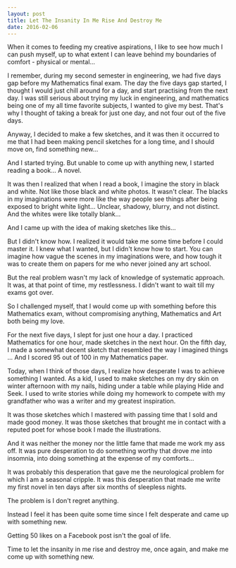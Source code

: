 ```yaml
---
layout: post
title: Let The Insanity In Me Rise And Destroy Me
date: 2016-02-06
---
```

When it comes to feeding my creative aspirations, I like to see how much I can push myself, up to what extent I can leave behind my boundaries of comfort - physical or mental...

I remember, during my second semester in engineering, we had five days gap before my Mathematics final exam. The day the five days gap started, I thought I would just chill around for a day, and start practising from the next day. I was still serious about trying my luck in engineering, and mathematics being one of my all time favorite subjects, I wanted to give my best. That's why I thought of taking a break for just one day, and not four out of the five days.

Anyway, I decided to make a few sketches, and it was then it occurred to me that I had been making pencil sketches for a long time, and I should move on, find something new...

And I started trying. But unable to come up with anything new, I started reading a book... A novel.

It was then I realized that when I read a book, I imagine the story in black and white. Not like those black and white photos. It wasn't clear. The blacks in my imaginations were more like the way people see things after being exposed to bright white light... Unclear, shadowy, blurry, and not distinct. And the whites were like totally blank...

And I came up with the idea of making sketches like this...

But I didn't know how. I realized it would take me some time before I could master it. I knew what I wanted, but I didn't know how to start. You can imagine how vague the scenes in my imaginations were, and how tough it was to create them on papers for me who never joined any art school.

But the real problem wasn't my lack of knowledge of systematic approach. It was, at that point of time, my restlessness. I didn't want to wait till my exams got over.

So I challenged myself, that I would come up with something before this Mathematics exam, without compromising anything, Mathematics and Art both being my love.

For the next five days, I slept for just one hour a day. I practiced Mathematics for one hour, made sketches in the next hour. On the fifth day, I made a somewhat decent sketch that resembled the way I imagined things ... And I scored 95 out of 100 in my Mathematics paper.

Today, when I think of those days, I realize how desperate I was to achieve something I wanted. As a kid, I used to make sketches on my dry skin on winter afternoon with my nails, hiding under a table while playing Hide and Seek. I used to write stories while doing my homework to compete with my grandfather who was a writer and my greatest inspiration.

It was those sketches which I mastered with passing time that I sold and made good money. It was those sketches that brought me in contact with a reputed poet for whose book I made the illustrations.

And it was neither the money nor the little fame that made me work my ass off. It was pure desperation to do something worthy that drove me into insomnia, into doing something at the expense of my comforts...

It was probably this desperation that gave me the neurological problem for which I am a seasonal cripple. It was this desperation that made me write my first novel in ten days after six months of sleepless nights.

The problem is I don't regret anything.

Instead I feel it has been quite some time since I felt desperate and came up with something new.

Getting 50 likes on a Facebook post isn't the goal of life.

Time to let the insanity in me rise and destroy me, once again, and make me come up with something new.

